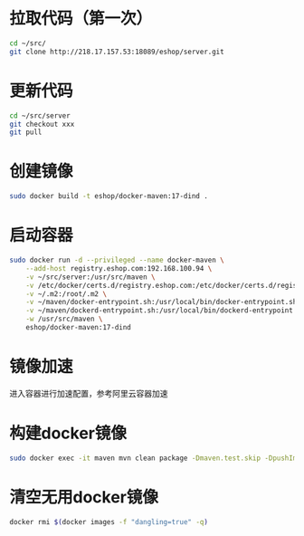 拉取代码（第一次）
======

```bash    
cd ~/src/
git clone http://218.17.157.53:18089/eshop/server.git
```

更新代码
======

```bash    
cd ~/src/server
git checkout xxx
git pull
```

创建镜像
======
```Bash
sudo docker build -t eshop/docker-maven:17-dind .
```


启动容器
======
```bash
sudo docker run -d --privileged --name docker-maven \
    --add-host registry.eshop.com:192.168.100.94 \
    -v ~/src/server:/usr/src/maven \
    -v /etc/docker/certs.d/registry.eshop.com:/etc/docker/certs.d/registry.eshop.com:ro \
    -v ~/.m2:/root/.m2 \
    -v ~/maven/docker-entrypoint.sh:/usr/local/bin/docker-entrypoint.sh \
    -v ~/maven/dockerd-entrypoint.sh:/usr/local/bin/dockerd-entrypoint.sh \
    -w /usr/src/maven \
    eshop/docker-maven:17-dind
```

镜像加速
======
进入容器进行加速配置，参考阿里云容器加速

构建docker镜像
======
```bash    
sudo docker exec -it maven mvn clean package -Dmaven.test.skip -DpushImage
```


清空无用docker镜像
======
```bash 
docker rmi $(docker images -f "dangling=true" -q)
```